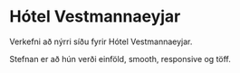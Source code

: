 Hótel Vestmannaeyjar
===================

Verkefni að nýrri síðu fyrir Hótel Vestmannaeyjar.

Stefnan er að hún verði einföld, smooth, responsive og töff.
